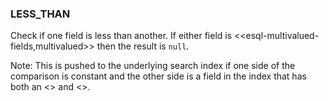 <!--
This is generated by ESQL's AbstractFunctionTestCase. Do no edit it. See ../README.md for how to regenerate it.
-->

### LESS_THAN
Check if one field is less than another. If either field is <<esql-multivalued-fields,multivalued>> then the result is `null`.

Note: This is pushed to the underlying search index if one side of the comparison is constant and the other side is a field in the index that has both an <<mapping-index>> and <<doc-values>>.
